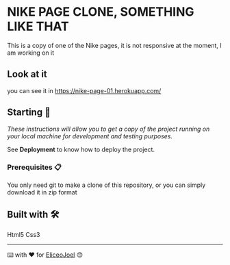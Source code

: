 # NIKE PAGE CLONE, SOMETHING LIKE THAT


This is a copy of one of the Nike pages, it is not responsive at the moment, I am working on it

## Look at it

you can see it in https://nike-page-01.herokuapp.com/

## Starting 🚀

_These instructions will allow you to get a copy of the project running on your local machine for development and testing purposes._


See **Deployment** to know how to deploy the project.


### Prerequisites 📋

You only need git to make a clone of this repository, or you can simply download it in zip format

## Built with 🛠️

Html5
Css3


---
⌨️ with ❤️ for [EliceoJoel](https://github.com/EliceoJoel) 😊
